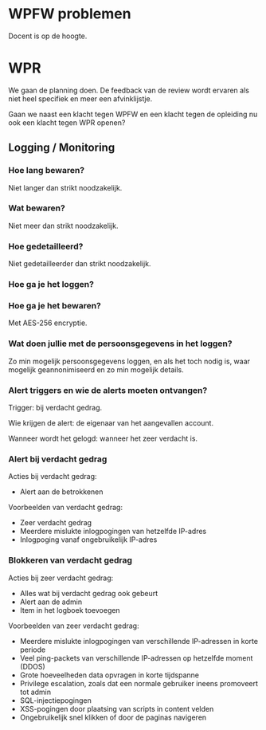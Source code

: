# WPFW problemen
Docent is op de hoogte.

# WPR
We gaan de planning doen. De feedback van de review wordt ervaren als niet heel specifiek en meer een afvinklijstje.

Gaan we naast een klacht tegen WPFW en een klacht tegen de opleiding nu ook een klacht tegen WPR openen?

## Logging / Monitoring
### Hoe lang bewaren?
Niet langer dan strikt noodzakelijk.

### Wat bewaren?
Niet meer dan strikt noodzakelijk.

### Hoe gedetailleerd?
Niet gedetailleerder dan strikt noodzakelijk.

### Hoe ga je het loggen?
### Hoe ga je het bewaren?
Met AES-256 encryptie.

### Wat doen jullie met de persoonsgegevens in het loggen?
Zo min mogelijk persoonsgegevens loggen, en als het toch nodig is, waar mogelijk geannonimiseerd en zo min mogelijk details.

### Alert triggers en wie de alerts moeten ontvangen?
Trigger: bij verdacht gedrag.

Wie krijgen de alert: de eigenaar van het aangevallen account.

Wanneer wordt het gelogd: wanneer het zeer verdacht is.

### Alert bij verdacht gedrag
Acties bij verdacht gedrag:

- Alert aan de betrokkenen

Voorbeelden van verdacht gedrag:

- Zeer verdacht gedrag
- Meerdere mislukte inlogpogingen van hetzelfde IP-adres
- Inlogpoging vanaf ongebruikelijk IP-adres

### Blokkeren van verdacht gedrag
Acties bij zeer verdacht gedrag:

- Alles wat bij verdacht gedrag ook gebeurt
- Alert aan de admin
- Item in het logboek toevoegen

Voorbeelden van zeer verdacht gedrag:

- Meerdere mislukte inlogpogingen van verschillende IP-adressen in korte periode
- Veel ping-packets van verschillende IP-adressen op hetzelfde moment (DDOS)
- Grote hoeveelheden data opvragen in korte tijdspanne
- Privilege escalation, zoals dat een normale gebruiker ineens promoveert tot admin
- SQL-injectiepogingen
- XSS-pogingen door plaatsing van scripts in content velden
- Ongebruikelijk snel klikken of door de paginas navigeren

